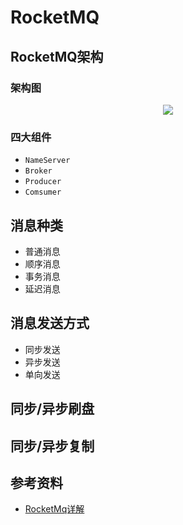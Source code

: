 # RocketMQ

## RocketMQ架构

### 架构图  
<div align=center>
    <img src="/notes/rocketmq/rocketmq-architecture-diagram.png" />
</div>

### 四大组件
- `NameServer`
- `Broker`
- `Producer`
- `Comsumer`

## 消息种类
- 普通消息
- 顺序消息
- 事务消息
- 延迟消息

## 消息发送方式
- 同步发送
- 异步发送
- 单向发送

## 同步/异步刷盘

## 同步/异步复制

## 参考资料
- [RocketMq详解](https://blog.csdn.net/zhiyikeji/article/details/138286088?ops_request_misc=%257B%2522request%255Fid%2522%253A%2522e166c5367231c8019afc2d6019a095ec%2522%252C%2522scm%2522%253A%252220140713.130102334..%2522%257D&request_id=e166c5367231c8019afc2d6019a095ec&biz_id=0&utm_medium=distribute.pc_search_result.none-task-blog-2~all~top_click~default-2-138286088-null-null.142^v101^control&utm_term=rocketmq&spm=1018.2226.3001.4187)